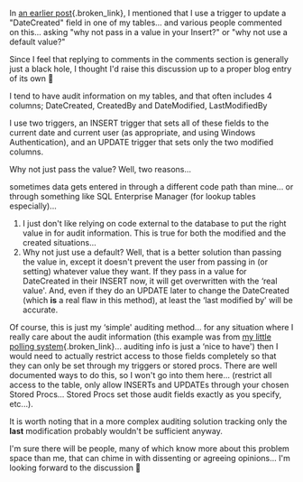 In [an earlier post](http://weblogs.asp.net/duncanma/archive/2004/07/10/179605.aspx){.broken_link}, I mentioned that I use a trigger to update a "DateCreated" field in one of my tables... and various people commented on this... asking "why not pass in a value in your Insert?" or "why not use a default value?"

Since I feel that replying to comments in the comments section is generally just a black hole, I thought I'd raise this discussion up to a proper blog entry of its own 🙂

I tend to have audit information on my tables, and that often includes 4 columns; DateCreated, CreatedBy and DateModified, LastModifiedBy

I use two triggers, an INSERT trigger that sets all of these fields to the current date and current user (as appropriate, and using Windows Authentication), and an UPDATE trigger that sets only the two modified columns.

Why not just pass the value? Well, two reasons... 

sometimes data gets entered in through a different code path than mine... or through something like SQL Enterprise Manager (for lookup tables especially)... 

  1. I just don't like relying on code external to the database to put the right value in for audit information. This is true for both the modified and the created situations...
  2. Why not just use a default? Well, that is a better solution than passing the value in, except it doesn't prevent the user from passing in (or setting) whatever value they want. If they pass in a value for DateCreated in their INSERT now, it will get overwritten with the &#8216;real value'. And, even if they do an UPDATE later to change the DateCreated (which **is** a real flaw in this method), at least the &#8216;last modified by' will be accurate.

Of course, this is just my &#8216;simple' auditing method... for any situation where I really care about the audit information (this example was from [my little polling system](http://weblogs.asp.net/duncanma/archive/2004/06/15/156543.aspx){.broken_link}... auditing info is just a &#8216;nice to have') then I would need to actually restrict access to those fields completely so that they can only be set through my triggers or stored procs. There are well documented ways to do this, so I won't go into them here... (restrict all access to the table, only allow INSERTs and UPDATEs through your chosen Stored Procs... Stored Procs set those audit fields exactly as you specify, etc...). 

It is worth noting that in a more complex auditing solution tracking only the **last** modification probably wouldn't be sufficient anyway.

I'm sure there will be people, many of which know more about this problem space than me, that can chime in with dissenting or agreeing opinions... I'm looking forward to the discussion 🙂

 